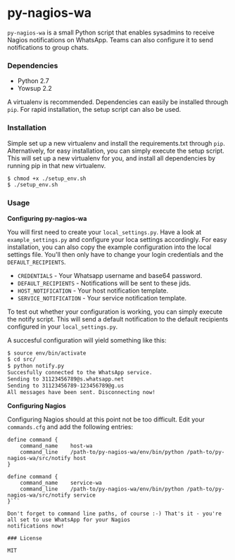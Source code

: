# py-nagios-wa

`py-nagios-wa` is a small Python script that enables sysadmins to receive Nagios notifications on WhatsApp. Teams can
also configure it to send notifications to group chats.

### Dependencies

* Python 2.7
* Yowsup 2.2

A virtualenv is recommended. Dependencies can easily be installed through `pip`. For rapid installation, the setup
script can also be used.

### Installation

Simple set up a new virtualenv and install the requirements.txt through `pip`. Alternatively, for easy installation,
you can simply execute the setup script. This will set up a new virtualenv for you, and install all dependencies by
running pip in that new virtualenv.

```sh
$ chmod +x ./setup_env.sh
$ ./setup_env.sh
```

### Usage

**Configuring py-nagios-wa**

You will first need to create your `local_settings.py`. Have a look at `example_settings.py` and configure your loca
settings accordingly. For easy installation, you can also copy the example configuration into the local settings file.
You'll then only have to change your login credentials and the `DEFAULT_RECIPIENTS`.

* `CREDENTIALS` - Your Whatsapp username and base64 password.
* `DEFAULT_RECIPIENTS` - Notifications will be sent to these jids.
* `HOST_NOTIFICATION` - Your host notification template.
* `SERVICE_NOTIFICATION` - Your service notification template.

To test out whether your configuration is working, you can simply execute the notify script. This will send a default
notification to the default recipients configured in your `local_settings.py`.

A succesful configuration will yield something like this:

```sh
$ source env/bin/activate
$ cd src/
$ python notify.py
Succesfully connected to the WhatsApp service.
Sending to 31123456789@s.whatsapp.net
Sending to 31123456789-123456789@g.us
All messages have been sent. Disconnecting now!
```

**Configuring Nagios**

Configuring Nagios should at this point not be too difficult. Edit your `commands.cfg` and add the following entries:

```
define command {
    command_name    host-wa
    command_line    /path-to/py-nagios-wa/env/bin/python /path-to/py-nagios-wa/src/notify host
}

define command {
    command_name    service-wa
    command_line    /path-to/py-nagios-wa/env/bin/python /path-to/py-nagios-wa/src/notify service
}```

Don't forget to command line paths, of course :-) That's it - you're all set to use WhatsApp for your Nagios
notifications now!

### License

MIT